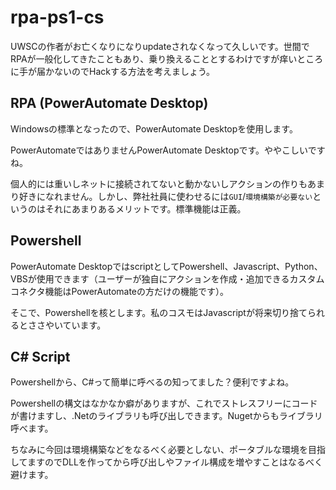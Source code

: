 # rpa-ps1-cs

UWSCの作者がお亡くなりになりupdateされなくなって久しいです。世間でRPAが一般化してきたこともあり、乗り換えることとするわけですが痒いところに手が届かないのでHackする方法を考えましょう。

## RPA (PowerAutomate Desktop)

Windowsの標準となったので、PowerAutomate Desktopを使用します。

PowerAutomateではありませんPowerAutomate Desktopです。ややこしいですね。

個人的には重いしネットに接続されてないと動かないしアクションの作りもあまり好きになれません。しかし、弊社社員に使わせるには```GUI```/```環境構築が必要ない```というのはそれにあまりあるメリットです。標準機能は正義。

## Powershell

PowerAutomate DesktopではscriptとしてPowershell、Javascript、Python、VBSが使用できます（ユーザーが独自にアクションを作成・追加できるカスタムコネクタ機能はPowerAutomateの方だけの機能です）。

そこで、Powershellを核とします。私のコスモはJavascriptが将来切り捨てられるとささやいています。

## C# Script

Powershellから、C#って簡単に呼べるの知ってました？便利ですよね。

Powershellの構文はなかなか癖がありますが、これでストレスフリーにコードが書けますし、.Netのライブラリも呼び出しできます。Nugetからもライブラリ呼べます。

ちなみに今回は環境構築などをなるべく必要としない、ポータブルな環境を目指してますのでDLLを作ってから呼び出しやファイル構成を増やすことはなるべく避けます。
